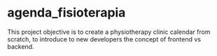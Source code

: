 # agenda_fisioterapia
This project objective is to create a physiotherapy clinic calendar from scratch, to introduce to new developers the concept of frontend vs backend. 
